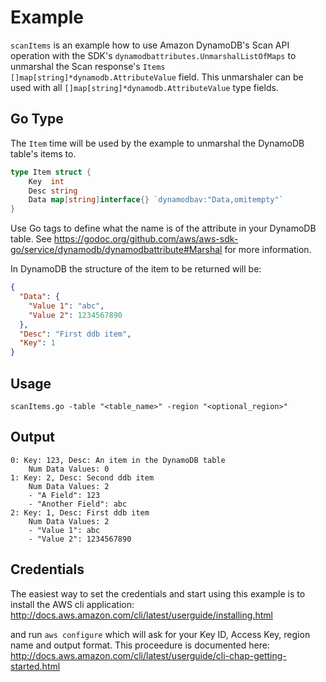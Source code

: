 # Example

`scanItems` is an example how to use Amazon DynamoDB's Scan API operation with the SDK's `dynamodbattributes.UnmarshalListOfMaps` to unmarshal the Scan response's `Items` `[]map[string]*dynamodb.AttributeValue` field. This unmarshaler can be used with all `[]map[string]*dynamodb.AttributeValue` type fields.

## Go Type

The `Item` time will be used by the example to unmarshal the DynamoDB table's items to.

```go
type Item struct {
	Key  int
	Desc string
	Data map[string]interface{} `dynamodbav:"Data,omitempty"`
}
```
Use Go tags to define what the name is of the attribute in your DynamoDB table. See https://godoc.org/github.com/aws/aws-sdk-go/service/dynamodb/dynamodbattribute#Marshal for more information.

In DynamoDB the structure of the item to be returned will be:
```json
{
  "Data": {
    "Value 1": "abc",
    "Value 2": 1234567890
  },
  "Desc": "First ddb item",
  "Key": 1
}
```

## Usage

`scanItems.go -table "<table_name>" -region "<optional_region>"`

## Output

```
0: Key: 123, Desc: An item in the DynamoDB table
	Num Data Values: 0
1: Key: 2, Desc: Second ddb item
	Num Data Values: 2
	- "A Field": 123
	- "Another Field": abc
2: Key: 1, Desc: First ddb item
	Num Data Values: 2
	- "Value 1": abc
	- "Value 2": 1234567890
```

## Credentials
The easiest way to set the credentials and start using this example is to install the AWS cli application: http://docs.aws.amazon.com/cli/latest/userguide/installing.html

and run ``aws configure`` which will ask for your Key ID, Access Key, region name and output format.
This proceedure is documented here: http://docs.aws.amazon.com/cli/latest/userguide/cli-chap-getting-started.html
